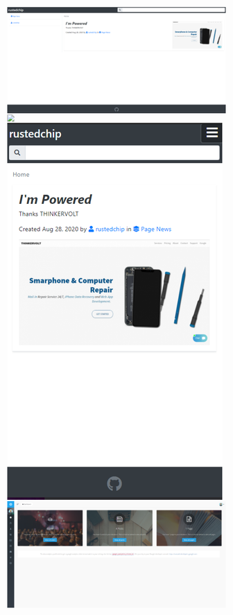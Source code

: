 <img src="/blog-preview/home.png">
<img src="/blog-preview/blog.png">
<img src="/blog-preview/mobile.png">
<img src="/blog-preview/admin.png">
